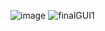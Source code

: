![image](https://github.com/faizanx168/DataService/assets/105330878/33c7b82e-79e0-411b-9bb3-cd1e62f3f0a0)
![finalGUI1](https://github.com/faizanx168/DataService/assets/105330878/48b5567f-59bc-42ea-bbc9-ad41d4e0af83)
